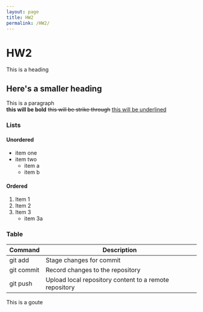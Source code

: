 ```yaml
---
layout: page
title: HW2
permalink: /HW2/
---
```

# HW2
This is a heading
## Here's a smaller heading
This is a paragraph  
**this will be bold** ~~this will be strike through~~ <u>this will be underlined</u>

### Lists
#### Unordered
- item one
- item two 
  - item a 
  - item b

#### Ordered
1. Item 1
2. Item 2
3. Item 3
   - item 3a

### Table
| Command    | Description                                     |
|------------|-------------------------------------------------|
| git add    | Stage changes for commit                        |
| git commit | Record changes to the repository                |
| git push   | Upload local repository content to a remote repository |

This is a goute
